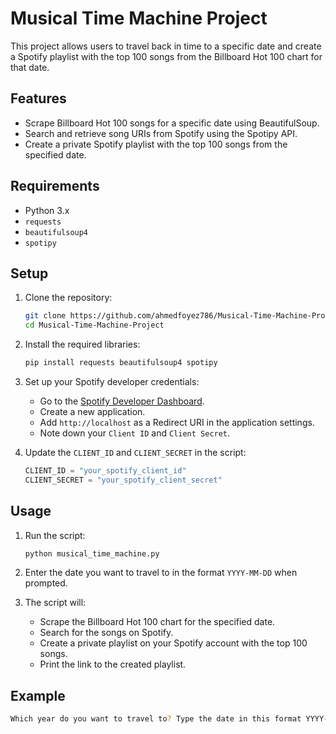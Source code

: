 # Musical Time Machine Project

This project allows users to travel back in time to a specific date and create a Spotify playlist with the top 100 songs from the Billboard Hot 100 chart for that date.

## Features

- Scrape Billboard Hot 100 songs for a specific date using BeautifulSoup.
- Search and retrieve song URIs from Spotify using the Spotipy API.
- Create a private Spotify playlist with the top 100 songs from the specified date.

## Requirements

- Python 3.x
- `requests`
- `beautifulsoup4`
- `spotipy`

## Setup

1. Clone the repository:

   ```sh
   git clone https://github.com/ahmedfoyez786/Musical-Time-Machine-Project.git
   cd Musical-Time-Machine-Project
   ```

2. Install the required libraries:

   ```sh
   pip install requests beautifulsoup4 spotipy
   ```

3. Set up your Spotify developer credentials:

   - Go to the [Spotify Developer Dashboard](https://developer.spotify.com/dashboard/applications).
   - Create a new application.
   - Add `http://localhost` as a Redirect URI in the application settings.
   - Note down your `Client ID` and `Client Secret`.

4. Update the `CLIENT_ID` and `CLIENT_SECRET` in the script:
   ```python
   CLIENT_ID = "your_spotify_client_id"
   CLIENT_SECRET = "your_spotify_client_secret"
   ```

## Usage

1. Run the script:

   ```sh
   python musical_time_machine.py
   ```

2. Enter the date you want to travel to in the format `YYYY-MM-DD` when prompted.

3. The script will:
   - Scrape the Billboard Hot 100 chart for the specified date.
   - Search for the songs on Spotify.
   - Create a private playlist on your Spotify account with the top 100 songs.
   - Print the link to the created playlist.

## Example

```sh
Which year do you want to travel to? Type the date in this format YYYY-MM-DD: 1995-12-25
```
